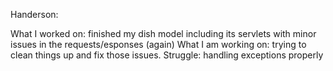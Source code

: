 Handerson:

What I worked on: finished my dish model including its servlets with minor issues in the requests/esponses (again)
What I am working on: trying to clean things up and fix those issues.
Struggle: handling exceptions properly 